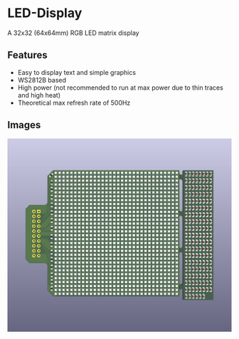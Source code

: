 # LED-Display
A 32x32 (64x64mm) RGB LED matrix display

## Features
- Easy to display text and simple graphics
- WS2812B based
- High power (not recommended to run at max power due to thin traces and high heat)
- Theoretical max refresh rate of 500Hz

## Images

![Final](assets/LED-Display-PCB.png)
